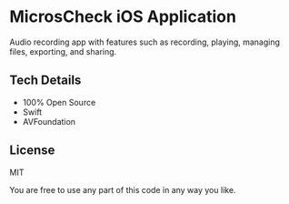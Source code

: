 # MicrosCheck iOS Application

Audio recording app with features such as recording, playing, managing files, exporting, and sharing.

## Tech Details

- 100% Open Source
- Swift
- AVFoundation

## License
MIT

You are free to use any part of this code in any way you like.
